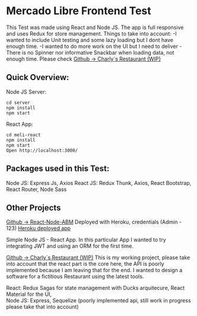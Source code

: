 # Mercado Libre Frontend Test
This Test was made using React and Node JS. The app is full responsive and uses Redux for store management.
Things to take into account:
-I wanted to include Unit testing and some lazy loading but I dont have enough time. 
-I wanted to do more work on the UI but I need to deliver
-There is no Spinner nor informative Snackbar when loading data, not enough time. 
Please check [Github -> Charly´s Restaurant (WIP)](https://github.com/carlosmori/Restaurant)

## Quick Overview:
Node JS Server:
```
cd server
npm install
npm start
```
React App:
```
cd meli-react
npm install
npm start
Open http://localhost:3000/
```
## Packages used in this Test:
Node JS: Express Js, Axios
React JS: Redux Thunk, Axios, React Bootstrap, React Router, Node Sass


## Other Projects
[Github -> React-Node-ABM](https://github.com/carlosmori/Restaurant) 
Deployed with Heroku, credentials (Admin - 123) 
[Heroku deployed app](https://abm-reactjs-frontend.herokuapp.com/) 

Simple Node JS - React App. In this particular App I wanted to try integrating JWT and using an ORM for the first time.

[Github -> Charly´s Restaurant (WIP)](https://github.com/carlosmori/Restaurant)
This is my working project, please take into account that the react part is the core here, the API is poorly implemented because I am leaving that for the end. I wanted to design a software for a fictitious Restaurant using the latest tools.

React: Redux Sagas for state management with Ducks arquitecure, React Material for the UI,   
Node JS: Express, Sequelize (poorly implemented api, still work in progress please take that into account)
